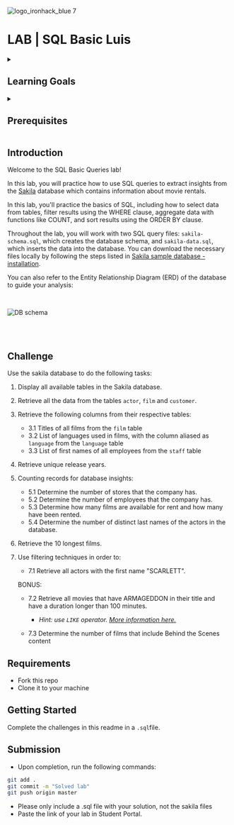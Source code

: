 ![logo_ironhack_blue 7](https://user-images.githubusercontent.com/23629340/40541063-a07a0a8a-601a-11e8-91b5-2f13e4e6b441.png)

# LAB | SQL Basic Luis

<details>
  <summary>
   <h2>Learning Goals</h2>
  </summary>

  This lab allows you to practice and apply the concepts and techniques taught in class. 

  Upon completion of this lab, you will be able to:
  
- Use SQL queries to extract insights from the data and answer research questions or problem statements, using techniques such as selecting columns with SELECT clause, filtering with WHERE clause, sorting data with ORDER BY clause, limiting results with LIMIT, using DISTINCT to retrieve unique values, and counting records with COUNT.


  <br>
  <hr> 

</details>

<details>
  <summary>
   <h2>Prerequisites</h2>
  </summary>

Before this starting this lab, you should have learnt about:

- SELECT, FROM, ORDER BY, LIMIT, WHERE clauses.
- DISTINCT keyword to return only unique values, AS keyword for using aliases, COUNT function for counting records.
  <br>
  <hr> 

</details>


## Introduction

Welcome to the SQL Basic Queries lab!

In this lab, you will practice how to use SQL queries to extract insights from the  [Sakila](https://dev.mysql.com/doc/sakila/en/) database which contains information about movie rentals. 

In this lab, you'll practice the basics of SQL, including how to select data from tables, filter results using the WHERE clause, aggregate data with functions like COUNT, and sort results using the ORDER BY clause. 

Throughout the lab, you will work with two SQL query files: `sakila-schema.sql`, which creates the database schema, and `sakila-data.sql`, which inserts the data into the database. You can download the necessary files locally by following the steps listed in [Sakila sample database - installation](https://dev.mysql.com/doc/sakila/en/sakila-installation.html). 

You can also refer to the Entity Relationship Diagram (ERD) of the database to guide your analysis:

<br>

![DB schema](https://education-team-2020.s3-eu-west-1.amazonaws.com/data-analytics/database-sakila-schema.png)

<br><br>


## Challenge
Use the sakila database to do the following tasks:

1. Display all available tables in the Sakila database.
2. Retrieve all the data from the tables `actor`, `film` and `customer`.
3. Retrieve the following columns from their respective tables:
	- 3.1 Titles of all films from the `film` table
	- 3.2 List of languages used in films, with the column aliased as `language` from the `language` table
	- 3.3 List of first names of all employees from the `staff` table

4. Retrieve unique release years.
5. Counting records for database insights:
	- 5.1 Determine the number of stores that the company has.
	- 5.2 Determine the number of employees that the company has.
	- 5.3 Determine how many films are available for rent and how many have been rented.
	- 5.4 Determine the number of distinct last names of the actors in the database.
6. Retrieve the 10 longest films.
7.  Use filtering techniques in order to:
	- 7.1 Retrieve all actors with the first name "SCARLETT".

	BONUS: 
	- 7.2 Retrieve all movies that have ARMAGEDDON in their title and have a duration longer than 100 minutes. 
	
		- *Hint: use `LIKE` operator. [More information here.](https://www.w3schools.com/sql/sql_like.asp)*
	- 7.3 Determine the number of films that include Behind the Scenes content

## Requirements

- Fork this repo
- Clone it to your machine


## Getting Started

Complete the challenges in this readme in a `.sql`file.

## Submission

- Upon completion, run the following commands:

```bash
git add .
git commit -m "Solved lab"
git push origin master
```

- Please only include a .sql file with your solution, not the sakila files
- Paste the link of your lab in Student Portal.
